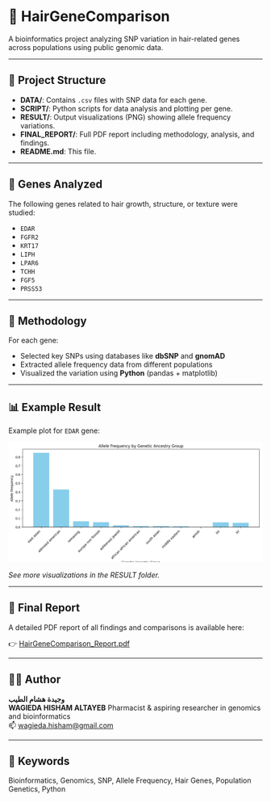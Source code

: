 # 🧬 HairGeneComparison

A bioinformatics project analyzing SNP variation in hair-related genes across populations using public genomic data.

---

## 📁 Project Structure

- **DATA/**: Contains `.csv` files with SNP data for each gene.
- **SCRIPT/**: Python scripts for data analysis and plotting per gene.
- **RESULT/**: Output visualizations (PNG) showing allele frequency variations.
- **FINAL_REPORT/**: Full PDF report including methodology, analysis, and findings.
- **README.md**: This file.

---

## 🧪 Genes Analyzed

The following genes related to hair growth, structure, or texture were studied:
- `EDAR`
- `FGFR2`
- `KRT17`
- `LIPH`
- `LPAR6`
- `TCHH`
- `FGF5`
- `PRSS53`

---

## 🔬 Methodology

For each gene:
- Selected key SNPs using databases like **dbSNP** and **gnomAD**
- Extracted allele frequency data from different populations
- Visualized the variation using **Python** (pandas + matplotlib)

---

## 📊 Example Result

Example plot for `EDAR` gene:

![EDAR Plot](RESULT/EDAR_plot.png)

*See more visualizations in the RESULT folder.*

---

## 📄 Final Report

A detailed PDF report of all findings and comparisons is available here:

👉 [HairGeneComparison_Report.pdf](FINAL_REPORT/HairGeneComparison_Report.pdf)

---

## 👩‍💻 Author

**وجيدة هشام الطيب**  
**WAGIEDA HISHAM ALTAYEB**
Pharmacist & aspiring researcher in genomics and bioinformatics  
📫 [wagieda.hisham@gmail.com](mailto:wagieda.hisham@gmail.com)

---

## 🧠 Keywords

Bioinformatics, Genomics, SNP, Allele Frequency, Hair Genes, Population Genetics, Python

